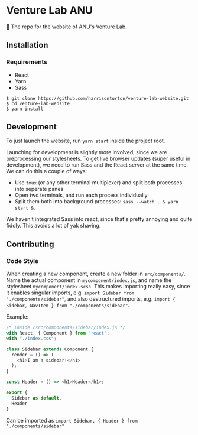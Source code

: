 # Venture Lab ANU

🚀 The repo for the website of ANU's Venture Lab.

## Installation

### Requirements

- React
- Yarn
- Sass

```
$ git clone https://github.com/harrisonturton/venture-lab-website.git
$ cd venture-lab-website
$ yarn install
```

## Development

To just launch the website, run `yarn start` inside the project root.

Launching for development is slightly more involved, since we are preprocessing our stylesheets. To get live browser updates (super useful in development), we need to run Sass and the React server at the same time. We can do this a couple of ways:

- Use `tmux` (or any other terminal multiplexer) and split both processes into seperate panes
- Open two terminals, and run each process individually
- Split them both into background processes: `sass --watch . & yarn start &`.

We haven't integrated Sass into react, since that's pretty annoying and quite fiddly. This avoids a lot of yak shaving.

## Contributing

### Code Style

When creating a new component, create a new folder in `src/components/`. Name the actual component in `mycomponent/index.js`, and name the stylesheet `mycomponent/index.scss`. This makes importing really easy, since it enables singular imports, e.g. `import Sidebar from "./components/sidebar"`, and also destructured imports, e.g. `import { Sidebar, NavItem } from "./components/sidebar"`.

Example:

```javascript
/* Inside /src/components/sidebar/index.js */
with React, { Component } from "react";
with "./index.css";

class Sidebar extends Component {
  render = () => (
    <h1>I am a sidebar!</h1>
  );
}

const Header = () => <h1>Header</h1>;

export {
  Sidebar as default,
  Header
}
```

Can be imported as `import Sidebar, { Header } from "./components/sidebar"`
